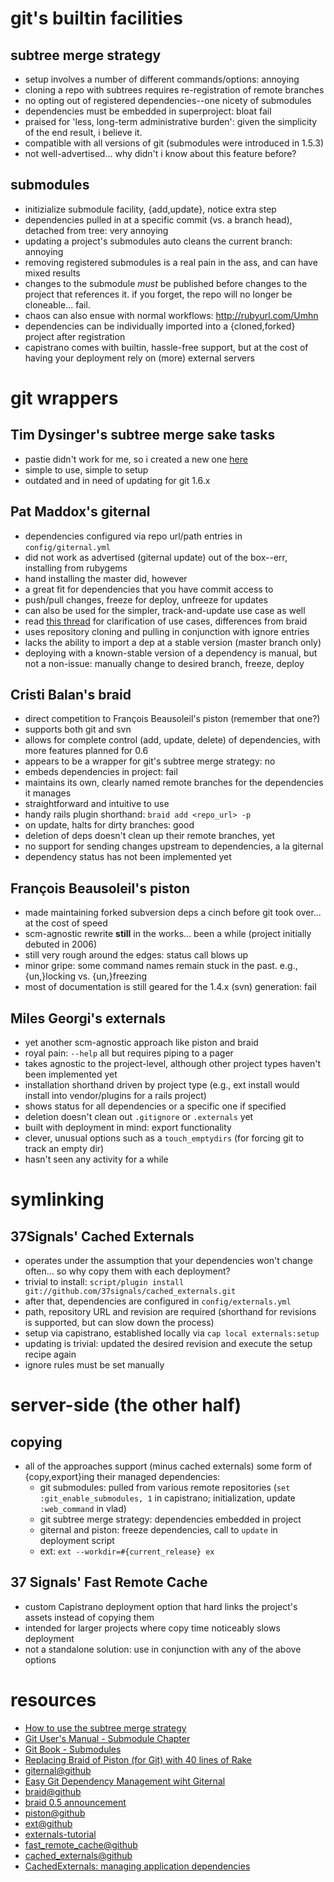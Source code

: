 # git's builtin facilities #
## subtree merge strategy ##
   * setup involves a number of different commands/options: annoying
   * cloning a repo with subtrees requires re-registration of remote branches
   * no opting out of registered dependencies--one nicety of submodules
   * dependencies must be embedded in superproject: bloat fail
   * praised for 'less, long-term administrative burden': given the simplicity of the end result, i believe it.
   * compatible with all versions of git (submodules were introduced in 1.5.3)
   * not well-advertised... why didn't i know about this feature before?

## submodules ##
   * initizialize submodule facility, {add,update}, notice extra step
   * dependencies pulled in at a specific commit (vs. a branch head), detached from tree: very annoying
   * updating a project's submodules auto cleans the current branch: annoying
   * removing registered submodules is a real pain in the ass, and can have mixed results
   * changes to the submodule *must* be published before changes to the project that references it.  if you forget, the repo will no longer be cloneable... fail.
   * chaos can also ensue with normal workflows: http://rubyurl.com/Umhn
   * dependencies can be individually imported into a {cloned,forked} project after registration
   * capistrano comes with builtin, hassle-free support, but at the cost of having your deployment rely on (more) external servers

# git wrappers #
## Tim Dysinger's subtree merge sake tasks ##
   * pastie didn't work for me, so i created a new one [here](http://pastie.org/315840.txt)
   * simple to use, simple to setup
   * outdated and in need of updating for git 1.6.x

## Pat Maddox's giternal ##
   * dependencies configured via repo url/path entries in `config/giternal.yml`
   * did not work as advertised (giternal update) out of the box--err, installing from rubygems
   * hand installing the master did, however
   * a great fit for dependencies that you have commit access to
   * push/pull changes, freeze for deploy, unfreeze for updates
   * can also be used for the simpler, track-and-update use case as well
   * read [this thread](http://rubyurl.com/Umhn) for clarification of use cases, differences from braid
   * uses repository cloning and pulling in conjunction with ignore entries
   * lacks the ability to import a dep at a stable version (master branch only)
   * deploying with a known-stable version of a dependency is manual, but not a non-issue: manually change to desired branch, freeze, deploy

## Cristi Balan's braid ##
   * direct competition to Fran&ccedil;ois Beausoleil's piston (remember that one?)
   * supports both git and svn
   * allows for complete control (add, update, delete) of dependencies, with more features planned for 0.6
   * appears to be a wrapper for git's subtree merge strategy: no
   * embeds dependencies in project: fail
   * maintains its own, clearly named remote branches for the dependencies it manages
   * straightforward and intuitive to use
   * handy rails plugin shorthand: `braid add <repo_url> -p`
   * on update, halts for dirty branches: good
   * deletion of deps doesn't clean up their remote branches, yet
   * no support for sending changes upstream to dependencies, a la giternal
   * dependency status has not been implemented yet

## Fran&ccedil;ois Beausoleil's piston ##
   * made maintaining forked subversion deps a cinch before git took over... at the cost of speed
   * scm-agnostic rewrite **still** in the works... been a while (project initially debuted in 2006)
   * still very rough around the edges: status call blows up
   * minor gripe: some command names remain stuck in the past.  e.g., {un,}locking vs. {un,}freezing
   * most of documentation is still geared for the 1.4.x (svn) generation: fail

## Miles Georgi's externals ##
   * yet another scm-agnostic approach like piston and braid
   * royal pain: `--help` all but requires piping to a pager
   * takes agnostic to the project-level, although other project types haven't been implemented yet
   * installation shorthand driven by project type (e.g., ext install <url> would install into vendor/plugins for a rails project)
   * shows status for all dependencies or a specific one if specified
   * deletion doesn't clean out `.gitignore` or `.externals` yet
   * built with deployment in mind: export functionality
   * clever, unusual options such as a `touch_emptydirs` (for forcing git to track an empty dir)
   * hasn't seen any activity for a while

# symlinking #
## 37Signals' Cached Externals ##
   * operates under the assumption that your dependencies won't change often... so why copy them with each deployment?
   * trivial to install: `script/plugin install git://github.com/37signals/cached_externals.git`
   * after that, dependencies are configured in `config/externals.yml`
   * path, repository URL and revision are required (shorthand for revisions is supported, but can slow down the process)
   * setup via capistrano, established locally via `cap local externals:setup`
   * updating is trivial: updated the desired revision and execute the setup recipe again
   * ignore rules must be set manually

# server-side (the other half) #
## copying ##
   * all of the approaches support (minus cached externals) some form of {copy,export}ing their managed dependencies:
     * git submodules: pulled from various remote repositories (`set :git_enable_submodules, 1` in capistrano; initialization, update `:web_command` in vlad)
     * git subtree merge strategy: dependencies embedded in project
     * giternal and piston: freeze dependencies, call to `update` in deployment script
     * ext: `ext --workdir=#{current_release} ex`

## 37 Signals' Fast Remote Cache ##
   * custom Capistrano deployment option that hard links the project's assets instead of copying them
   * intended for larger projects where copy time noticeably slows deployment
   * not a standalone solution: use in conjunction with any of the above options

# resources #
  * [How to use the subtree merge strategy](http://www.kernel.org/pub/software/scm/git/docs/howto/using-merge-subtree.html)
  * [Git User's Manual - Submodule Chapter](http://www.kernel.org/pub/software/scm/git/docs/user-manual.html#submodules)
  * [Git Book - Submodules](http://book.git-scm.com/5_submodules.html)
  * [Replacing Braid of Piston (for Git) with 40 lines of Rake](http://dysinger.net/2008/04/29/replacing-braid-or-piston-for-git-with-40-lines-of-rake/)
  * [giternal@github](http://github.com/pat-maddox/giternal/tree/master)
  * [Easy Git Dependency Management wiht Giternal](http://www.rubyinside.com/giternal-easy-git-external-dependency-management-1322.html#comment-37316)
  * [braid@github](http://github.com/evilchelu/braid/tree/master)
  * [braid 0.5 announcement](http://evil.che.lu/2008/10/29/braid-0-5-vendor-your-git-and-svn-repositories)
  * [piston@github](http://github.com/francois/piston/tree/master)
  * [ext@github](http://github.com/azimux/externals/tree/master)
  * [externals-tutorial](http://nopugs.com/2008/09/06/ext-tutorial)
  * [fast_remote_cache@github](http://github.com/37signals/fast_remote_cache/tree/master)
  * [cached_externals@github](http://github.com/37signals/cached_externals/tree/master)
  * [CachedExternals: managing application dependencies](http://www.37signals.com/svn/posts/1364-cachedexternals-managing-application-dependencies)
